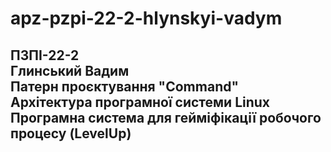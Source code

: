 # apz-pzpi-22-2-hlynskyi-vadym
 ПЗПІ-22-2  
 Глинський Вадим  
 Патерн проєктування "Command"  
 Архітектура програмної системи Linux  
 Програмна система для гейміфікації робочого процесу (LevelUp)  
---
